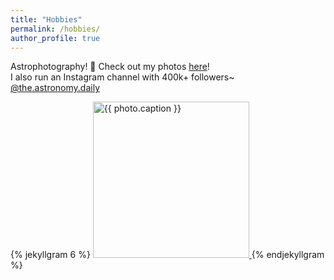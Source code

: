 ```yaml
---
title: "Hobbies"
permalink: /hobbies/
author_profile: true
---
```


Astrophotography! 🌌  Check out my photos [here](https://www.instagram.com/ziming.astro)!  
I also run an Instagram channel with 400k+ followers~ [@the.astronomy.daily](https://www.instagram.com/the.astronomy.daily/)

{% jekyllgram 6 %}
<a href="{{ photo.permalink }}" title="{{ photo.caption }}" id="IG-{{ photo.id }}">
    <img src="{{ photo.media_url }}" title="{{ photo.caption }}" width="250" height="250" />
</a>
{% endjekyllgram %}